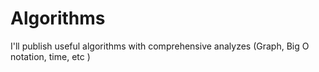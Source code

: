 # Algorithms

I'll publish useful algorithms with comprehensive analyzes (Graph, Big O notation, time, etc ) 
